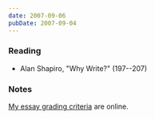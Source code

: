 ```yaml
---
date: 2007-09-06
pubDate: 2007-09-04
---
```


### Reading

* Alan Shapiro, "Why Write?" (197--207)

### Notes

[My essay grading criteria](../essay-grading) are online.
